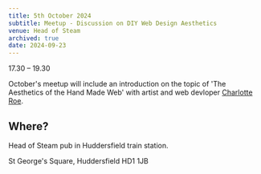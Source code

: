 ```yaml
---
title: 5th October 2024
subtitle: Meetup - Discussion on DIY Web Design Aesthetics
venue: Head of Steam
archived: true
date: 2024-09-23
---
```


17.30 – 19.30 

October's meetup will include an introduction on the topic of 'The Aesthetics of the Hand Made Web' with artist and web devloper [Charlotte Roe](https://charlotteroe.space/).

## Where?

Head of Steam pub in Huddersfield train station.

St George's Square,
Huddersfield
HD1 1JB